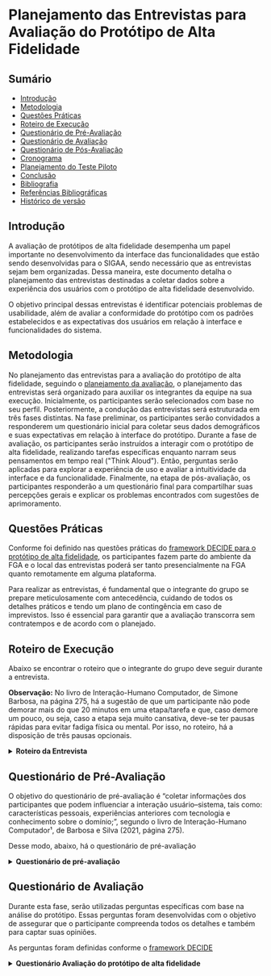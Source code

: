 # Planejamento das Entrevistas para Avaliação do Protótipo de Alta Fidelidade

## Sumário

* [Introdução](#Introdução)
* [Metodologia](#Metodologia)
* [Questões Práticas](#Questões-Práticas)
* [Roteiro de Execução](#Roteiro-de-Execução)
* [Questionário de Pré-Avaliação](#Questionário-de-Pré-Avaliação)
* [Questionário de Avaliação](#Questionário-de-Avaliação)
* [Questionário de Pós-Avaliação](#Questionário-de-Pós-Avaliação)
* [Cronograma](#Cronograma)
* [Planejamento do Teste Piloto](#Planejamento-do-Teste-Piloto)
* [Conclusão](#Conclusão)
* [Bibliografia](#Bibliografia)
* [Referências Bibliográficas](#Referências-Biblliográficas)
* [Histórico de versão](#Histórico-de-versão)


## Introdução

A avaliação de protótipos de alta fidelidade desempenha um papel importante no desenvolvimento da interface das funcionalidades que estão sendo desenvolvidas para o SIGAA, sendo necessário que as entrevistas sejam bem organizadas. Dessa maneira, este documento detalha o planejamento das entrevistas destinadas a coletar dados sobre a experiência dos usuários com o protótipo de alta fidelidade desenvolvido.

O objetivo principal dessas entrevistas é identificar potenciais problemas de usabilidade, além de avaliar a conformidade do protótipo com os padrões estabelecidos e as expectativas dos usuários em relação à interface e funcionalidades do sistema.

## Metodologia

No planejamento das entrevistas para a avaliação do protótipo de alta fidelidade, seguindo o [planejamento da avaliação](DesignAvaliaçãoDesenvolvimento/Nível3/PlanejamentoAvaliacaoPrototipoAltaFidelidade.md), o planejamento das entrevistas será organizado para auxiliar os integrantes da equipe na sua execução. Inicialmente, os participantes serão selecionados com base no seu perfil. Posteriormente, a condução das entrevistas será estruturada em três fases distintas. Na fase preliminar, os participantes serão convidados a responderem um questionário inicial para coletar seus dados demográficos e suas expectativas em relação à interface do protótipo. Durante a fase de avaliação, os participantes serão instruídos a interagir com o protótipo de alta fidelidade, realizando tarefas específicas enquanto narram seus pensamentos em tempo real ("Think Aloud"). Então, perguntas serão aplicadas para explorar a experiência de uso e avaliar a intuitividade da interface e da funcionalidade. Finalmente, na etapa de pós-avaliação, os participantes responderão a um questionário final para compartilhar suas percepções gerais e explicar os problemas encontrados com sugestões de aprimoramento.

## Questões Práticas

Conforme foi definido nas questões práticas do [framework DECIDE para o protótipo de alta fidelidade](DesignAvaliaçãoDesenvolvimento/Nível3/PlanejamentoAvaliacaoPrototipoAltaFidelidade.md), os participantes fazem parte do ambiente da FGA e o local das entrevistas poderá ser tanto presencialmente na FGA quanto remotamente em alguma plataforma.

Para realizar as entrevistas, é fundamental que o integrante do grupo se prepare meticulosamente com antecedência, cuidando de todos os detalhes práticos e tendo um plano de contingência em caso de imprevistos. Isso é essencial para garantir que a avaliação transcorra sem contratempos e de acordo com o planejado.

## Roteiro de Execução

Abaixo se encontrar o roteiro que o integrante do grupo deve seguir durante a entrevista.

**Observação:** No livro de Interação-Humano Computador, de Simone Barbosa, na página 275, há a sugestão de que um participante não pode demorar mais do que 20 minutos em uma etapa/tarefa e que, caso demore um pouco, ou seja, caso a etapa seja muito cansativa, deve-se ter pausas rápidas para evitar fadiga física ou mental. Por isso, no roteiro, há a disposição de três pausas opcionais.

<details>

<summary size="20"><b> Roteiro da Entrevista </b></summary>

1. **Conferir se tem acesso a todos os materiais necessários (60 a 30 minutos antes da reunião):** Garantir que está com o protótipo de alta fidelidade funcionando bem.

2. ** Se preparar para receber o participante (15 minutos antes da reunião):** Se or presencialmente, organizar a sala. E for remotamente, preparar a plataforma de encontro.

3. **Receber o participante:** Encontrar-se com o usuário no local na hora marcada.

4. **Introduzir e explicar (5 a 10 minutos):**
    - Apresentar-se e explicar o objetivo da entrevista.
    - Solicitar a assinatura do Termo de Consentimento Livre e Esclarecido (TCLE).
    - Fornecer visão geral da sessão.

(início da gravação)

5. **Aplicar questionário pré-avaliação (3 a 5 minutos):** Coletar informações sobre o perfil do usuário e suas expectativas.

6. **Realizar uma pausa (opcional):** Conceder pausas de 2 minutos para evitar fadiga.

7. **Apresentar o protótipo de alta fidelidade (até 20 minutos):**
    - Explicar como um protótipo funciona.
    - Realizar a interação do participante com o protótipo de alta fidelidade.
    - Se o usuário se sentir a vontade, solicitar que ele pense em voz alta (think aloud) enquanto interage com a funcionalidade no computador.

8. **Questionário de avaliação (Até 10 minutos):**
    - Realizar o questionário de avaliação.
    - Anotar a opiniões.

9. **Realizar uma pausa (opcional):** Conceder pausas de 2 minutos para evitar fadiga.

10. **Aplicar questionário pós-avaliação (3 a 10 minutos):** Coletar feedback do usuário com a funcionalidade e o protótipo em geral.

15. **Agradecer e encerrar:**
    - Agradecer ao participante pelo tempo e contribuições.
    - Reforçar sobre a confidencialidade das respostas.
  
(Fim da gravação)

16. **Analisar o que foi observado na entrevista**
  - Responder perguntas sobre o que observou.

</details>

## Questionário de Pré-Avaliação

O objetivo do questionário de pré-avaliação é “coletar informações dos participantes que podem influenciar a interação usuário–sistema, tais como: características pessoais, experiências anteriores com tecnologia e conhecimento sobre o domínio;”, segundo o livro de Interação-Humano Computador¹, de Barbosa e Silva (2021, página 275).


Desse modo, abaixo, há o questionário de pré-avaliação

<details>

<summary size="20"><b> Questionário de pré-avaliação</b></summary>

1. **Dados Demográficos** (Salientar que o usuário não precisa responder se se sentir desconfortável)

    - **Nome:**

    - **Idade:**

    - **Gênero:**

    - **Curso ou Área de Estudo/Trabalho:**

2. **Com que frequência você usa computadores ou dispositivos móveis?**

3. **Qual o seu nível de familiaridade com o uso de software acadêmico em geral?**

4. **Como você classificaria suas habilidades gerais com a tecnologia?**

5. **Qual a sua expectativa em relação à funcionalidade?**

6. **Resumidamente, como você espera a funcionalidade seja?**

</details>

## Questionário de Avaliação

Durante esta fase, serão utilizadas perguntas específicas com base na análise do protótipo. Essas perguntas foram desenvolvidas com o objetivo de assegurar que o participante compreenda todos os detalhes e também para captar suas opiniões.

As perguntas foram definidas conforme o [framework DECIDE](DesignAvaliaçãoDesenvolvimento/Nível3/PlanejamentoAvaliacaoPrototipoAltaFidelidade.md)

<details>
<summary size="20"><b> Questionário Avaliação do protótipo de alta fidelidade </b></summary>

#### Perguntas sobre o protótipo de alta fidelidade

1. **Você considera que o protótipo atende aos critérios de acessibilidade necessários para garantir que todos os usuários, incluindo aqueles com necessidades específicas, possam utilizar as funcionalidades sem dificuldades? Na sua opinião.**

2. **Na sua opinião, a interface do protótipo segue os padrões visuais e de interação esperados para o SIGAA? Ela está alinhada com o formato que você conhece no SIGAA?**

3. **Você acha que os termos utilizados no protótipo são compreensíveis e consistentes com o contexto acadêmico e da funcionalidade?**

4. **Como você avalia o protótipo em comparação com outras funcionalidades parecidas que você já utilizou?**

5. **A linguagem e os símbolos no protótipo são adequados para os usuários deste sistema? Você conseguiu entendê-los com facilidade?**

6. **Você encontrou dificuldades quando navegou nas funcionalidades do protótipo?**

7. **Você acha que levou mais tempo que o necessário para realizar as tarefas propostas pelo protótipo ou acha que levou o tempo ideal?**

8. **Quais partes do protótipo você considera menos satisfatórias ou que poderiam ser melhoradas para proporcionar uma experiência mais positiva?**

9. **A interface do protótipo incentivou você a explorar as suas funcionalidades e os recursos do SIGAA?**

10. **Você conseguiu entender claramente o significado e a utilidade de cada elemento da interface do protótipo? **

11. **Você conseguiu entender claramente o significado e a utilidade de cada elemento da funcionalidade do protótipo?**

12. **Você se sentiu orientado sobre quais passos tomar a seguir para completar suas tarefas no protótipo? Se sim, as orientações fornecidas foram claras e úteis?**

13. **Os elementos visuais e de design do protótipo ajudaram você a compreender a hierarquia das informações apresentadas?**

14. **A interface do protótipo mantém uma consistência visual ao longo de todas as telas e elementos?**

15. **Como o protótipo se comporta em diferentes dispositivos e tamanhos de tela?**

16. **Você sentiu que teve o controle sobre a navegação e a interação com o protótipo?**

17. **Como você define a sua satisfação pessoal ao completar tarefas da funcionalidade?**

</details>

